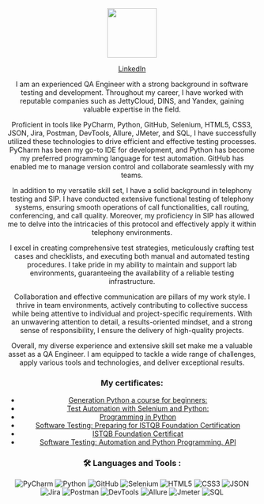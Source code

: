 
<div id="header" align="center">
  <img src="https://media0.giphy.com/media/v1.Y2lkPTc5MGI3NjExcjAxNDZqd2Z4N3Z0cXhpMGd0ZWNlZ3l4a21xd2VqbzA2dDl2bWx1ZyZlcD12MV9pbnRlcm5hbF9naWZfYnlfaWQmY3Q9Zw/KAq5w47R9rmTuvWOWa/giphy.gif" width="100"/>
  <div id="linkedn" align="center">
    
  <a href="https://www.linkedin.com/in/artem-ostapenko-5145bb1aa/">LinkedIn</a>
</div>
    
I am an experienced QA Engineer with a strong background in software testing and development. Throughout my career, I have worked with reputable companies such as JettyCloud, DINS, and Yandex, gaining valuable expertise in the field.

Proficient in tools like PyCharm, Python, GitHub, Selenium, HTML5, CSS3, JSON, Jira, Postman, DevTools, Allure, JMeter, and SQL, I have successfully utilized these technologies to drive efficient and effective testing processes. PyCharm has been my go-to IDE for development, and Python has become my preferred programming language for test automation. GitHub has enabled me to manage version control and collaborate seamlessly with my teams.

In addition to my versatile skill set, I have a solid background in telephony testing and SIP. I have conducted extensive functional testing of telephony systems, ensuring smooth operations of call functionalities, call routing, conferencing, and call quality. Moreover, my proficiency in SIP has allowed me to delve into the intricacies of this protocol and effectively apply it within telephony environments.

I excel in creating comprehensive test strategies, meticulously crafting test cases and checklists, and executing both manual and automated testing procedures. I take pride in my ability to maintain and support lab environments, guaranteeing the availability of a reliable testing infrastructure.

Collaboration and effective communication are pillars of my work style. I thrive in team environments, actively contributing to collective success while being attentive to individual and project-specific requirements. With an unwavering attention to detail, a results-oriented mindset, and a strong sense of responsibility, I ensure the delivery of high-quality projects.

Overall, my diverse experience and extensive skill set make me a valuable asset as a QA Engineer. I am equipped to tackle a wide range of challenges, apply various tools and technologies, and deliver exceptional results.    


### My certificates:
- [Generation Python a course for beginners:](https://stepik.org/cert/925974)
- [Test Automation with Selenium and Python:](https://stepik.org/cert/1940434)
- [Programming in Python](https://stepik.org/cert/1277727)
- [Software Testing: Preparing for ISTQB Foundation Certification](https://stepik.org/cert/2040065)
- [ISTQB Foundation Certificat](https://github.com/mctimo/about_me/files/11909731/Certificate_99790_CTFL2018-GE_OSTAPENKO_27_04_2023.pdf)
- [Software Testing: Automation and Python Programming. API](https://www.udemy.com/certificate/UC-b41fb9b0-920e-462b-bd3e-93972a69e937)



### :hammer_and_wrench: Languages and Tools :

![PyCharm](https://img.shields.io/badge/-PyCharm-090909?style=plastic&logo=PyCharm&logoColor=47C5FB)
![Python](https://img.shields.io/badge/-Python-090909?style=plastic&logo=Python&logoColor=47C5FB)
![GitHub](https://img.shields.io/badge/-GitHub-090909?style=plastic&logo=GitHub&logoColor=47C5FB)
![Selenium](https://img.shields.io/badge/-Selenium-090909?style=plastic&logo=Selenium&logoColor=47C5FB)
![HTML5](https://img.shields.io/badge/-HTML5-090909?style=plastic&logo=HTML5&logoColor=47C5FB)
![CSS3](https://img.shields.io/badge/-CSS3-090909?style=plastic&logo=CSS3&logoColor=47C5FB)
![JSON](https://img.shields.io/badge/-JSON-090909?style=plastic&logo=JSON&logoColor=47C5FB)
![Jira](https://img.shields.io/badge/-Jira-090909?style=plastic&logo=Jira&logoColor=47C5FB)
![Postman](https://img.shields.io/badge/-Postman-090909?style=plastic&logo=Postman&logoColor=47C5FB)
![DevTools](https://img.shields.io/badge/-DevTools-090909?style=plastic&logo=DevTools&logoColor=47C5FB)
![Allure](https://img.shields.io/badge/-Allure-090909?style=plastic&logo=AppacheAllure&logoColor=47C5FB)
![Jmeter](https://img.shields.io/badge/-Jmeter-090909?style=plastic&logo=Appache&logoColor=47C5FB)
![SQL](https://img.shields.io/badge/-SQL-090909?style=plastic&logo=SQL&logoColor=47C5FB)




